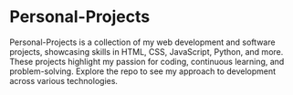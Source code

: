 # Personal-Projects
Personal-Projects is a collection of my web development and software projects, showcasing skills in HTML, CSS, JavaScript, Python, and more. These projects highlight my passion for coding, continuous learning, and problem-solving. Explore the repo to see my approach to development across various technologies.

